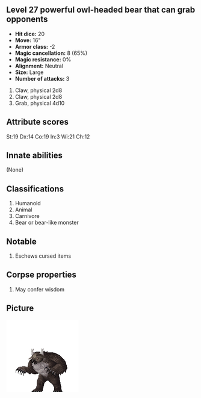 ## Level 27 powerful owl-headed bear that can grab opponents
- **Hit dice:** 20
- **Move:** 16"
- **Armor class:** -2
- **Magic cancellation:** 8 (65%)
- **Magic resistance:** 0%
- **Alignment:** Neutral
- **Size:** Large
- **Number of attacks:** 3
1. Claw, physical 2d8
2. Claw, physical 2d8
3. Grab, physical 4d10
## Attribute scores
St:19 Dx:14 Co:19 In:3 Wi:21 Ch:12
## Innate abilities
(None)
## Classifications
1. Humanoid
2. Animal
3. Carnivore
4. Bear or bear-like monster
## Notable
1. Eschews cursed items
## Corpse properties
1. May confer wisdom
## Picture
![Owlbear patriarch](https://github.com/hyvanmielenpelit/GnollHackTileSet/blob/main/Monsters/owlbear_patriarch/owlbear_patriarch.png)
